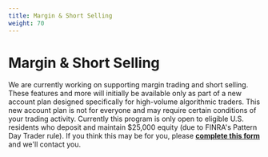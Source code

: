 ```yaml
---
title: Margin & Short Selling
weight: 70
---
```


# Margin & Short Selling

We are currently working on supporting margin trading and short selling. These features and more will initially
be available only as part of a new account plan designed specifically for high-volume algorithmic traders.
This new account plan is not for everyone and may require certain conditions of your trading activity.
Currently this program is only open to eligible U.S. residents who deposit and maintain $25,000 equity 
(due to FINRA's Pattern Day Trader rule). If you think this may be for you, 
please **[complete this form](https://goo.gl/forms/D9k1MMNtY9awXcum1)** and we'll contact you.